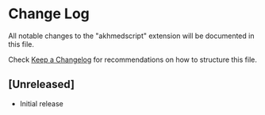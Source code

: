 # Change Log

All notable changes to the "akhmedscript" extension will be documented in this file.

Check [Keep a Changelog](http://keepachangelog.com/) for recommendations on how to structure this file.

## [Unreleased]

- Initial release